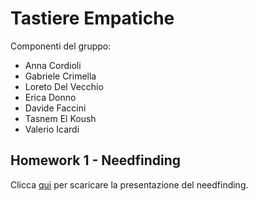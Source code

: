 # Tastiere Empatiche

Componenti del gruppo:
- Anna Cordioli
- Gabriele Crimella
- Loreto Del Vecchio
- Erica Donno
- Davide Faccini
- Tasnem El Koush
- Valerio Icardi

## Homework 1 - Needfinding
Clicca [qui](https://gabrielecrimella.github.io/HCI_project/C1/H1-Needfinding.pdf) per scaricare la presentazione del needfinding.
